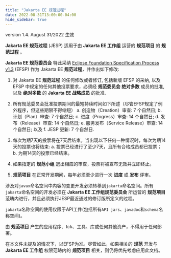 ```yaml
---
title: "Jakarta EE 规范过程"
date: 2022-08-31T13:00:00-04:00
hide_sidebar: true
---
```


version 1.4. August 31/2022 生效

**Jakarta EE 规范过程** (JESP) 适用于由 **Jakarta EE 工作组** 运营的 **规范项目** 的 **规范过程** 。

**Jakarta EE 规范委员会** 特此采纳 [Eclipse Foundation Specification Process v1.3](https://www.eclipse.org/projects/efsp?version=1.3) (EFSP) 作为 Jakarta EE **规范过程**，并作出如下修改:

1. 对 Jakarta EE **规范过程** 的任何修改或者修订, 包括新版 EFSP 的采纳, 以及 EFSP 中规定的任何其他投票要求，必须经 **规范委员会**  **绝对多数** 成员的批准, 以及 **绝对多数** 的 **Jakarta EE 战略成员** 的批准.
2. 所有规范委员会批准投票期间的最短持续时间如下所述（尽管EFSP规定了例外程序，但这些期限不得缩短）
  a. 创造物（Creation）审查: 7 个自然日;
  b. 计划（Plan）审查:  7 个自然日;
  c. 进度（Progress）审查: 14 个自然日;
  d. 发布（Release）审查: 14 个自然日;
  e. 服务发布（Service Release）审查: 14 个自然日; 以及
  f. JESP 更新: 7 个自然日.
3. 每次为期7天的投票将在7天后结束。当出现以下任何一种情况时，每次为期14天的投票也将结束:
  a. 投票已经进行了至少7天，且所有合格成员都已投票；
  b. 为期14天的投票已经结束。

4. 如果指定的 **规范小组** 退出相应的审查，投票将被宣布无效并立即终止。
5. **规范项目** 在正常开发期间，每年必须至少进行一次 **进度** 或 **发布** 评审。

涉及对`javax`命名空间中内容的变更开发必须转移到`jakarta`命名空间。所有`jakarta`命名空间的开发必须在 **Jakarta EE 工作组规范委员会** 所运营的 **规范项目** 范畴内进行，并且必须执行JESP最近通过的修订版所定义的过程。

`jakarta`名称空间的使用仅限于API工件(包括所有`API jars`、`javadoc`和`schema`名称空间)。

由 **规范项目** 产生的应用程序、tck、工具、库或任何其他资产，不得用于任何部署。

在本文件未提及的情况下，以EFSP为准。尽管如此，如果相关的 **规范** 开发与 **Jakarta EE 工作组** 权限范畴内的 **规范项目** 相关，则仍将优先考虑应用此文档。
